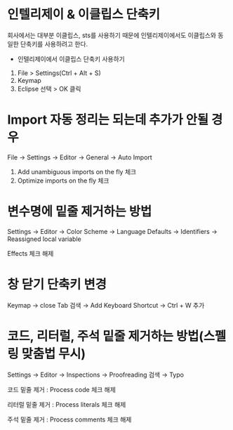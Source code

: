 # 인텔리제이 & 이클립스 단축키
회사에서는 대부분 이클립스, sts를 사용하기 때문에 인텔리제이에서도 이클립스와 동일한 단축키를 사용하려고 한다.

- 인텔리제이에서 이클립스 단축키 사용하기
1. File > Settings(Ctrl + Alt + S)
2. Keymap
3. Eclipse 선택 > OK 클릭

# Import 자동 정리는 되는데 추가가 안될 경우

File → Settings → Editor → General → Auto Import

1. Add unambiguous imports on the fly 체크
2. Optimize imports on the fly 체크

# 변수명에 밑줄 제거하는 방법

Settings → Editor → Color Scheme → Language Defaults → Identifiers → Reassigned local variable

Effects 체크 해제

# 창 닫기 단축키 변경 

Keymap → close Tab 검색 → Add Keyboard Shortcut → Ctrl + W 추가

# 코드, 리터럴, 주석 밑줄 제거하는 방법(스펠링 맞춤법 무시) 

Settings → Editor → Inspections → Proofreading 검색 → Typo

코드 밑줄 제거 : Process code 체크 해제

리터럴 밑줄 제거 : Process literals 체크 해제

주석 밑줄 제거 : Process comments 체크 해제 
